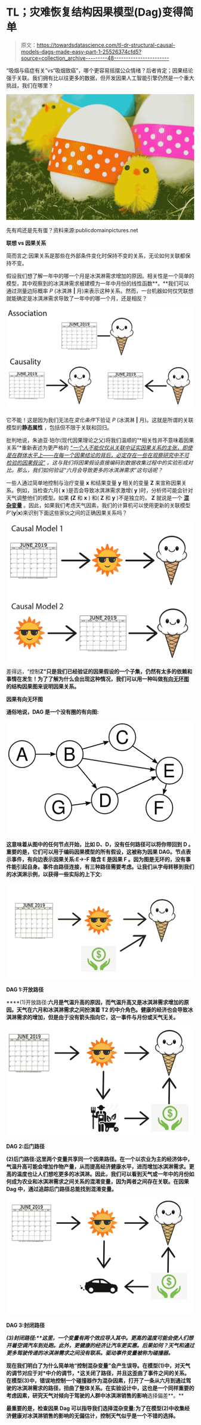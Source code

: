 # TL；灾难恢复结构因果模型(Dag)变得简单

> 原文：<https://towardsdatascience.com/tl-dr-structural-causal-models-dags-made-easy-part-1-25526374cfd5?source=collection_archive---------48----------------------->

“吸烟与癌症有关”vs“吸烟致癌”，哪个更容易摇摆公众情绪？后者肯定；因果结论强于关联。我们拥有比以往更多的数据，但开发因果人工智能引擎仍然是一个重大挑战，我们在哪里？

![](img/5a0e682d3693f3e283ab89d04153ffcd.png)

先有鸡还是先有蛋？资料来源:publicdomainpictures.net

**联想 vs 因果关系**

简而言之:因果关系是那些在外部条件变化时保持不变的关系，无论如何关联都保持不变。

假设我们想了解一年中的哪一个月是冰淇淋需求增加的原因。相关性是一个简单的模型，其中观察到的冰淇淋需求被建模为一年中月份的线性函数**。**我们可以通过测量边际概率 *P* (冰淇淋 **|** 月)来表示这种关系。然而，一台机器如何仅凭联想就能确定是冰淇淋需求导致了一年中的哪一个月，还是相反？

![](img/b0edf86c04bf64fd7cd65418c23333c5.png)

它不能！这是因为我们无法在*变化条件*下验证 *P* (冰淇淋 **|** 月)。这就是所谓的关联模型的**静态属性** ，包括但不限于关联和回归。

批判地说，朱迪亚·珀尔(现代因果理论之父)将我们温顺的“*相关性并不意味着因果关系”*重新表述为更严格的 [*“一个人不能仅仅从关联中证实因果关系的主张，即使是在群体水平上——在每一个因果结论的背后，必定存在一些在观察研究中不可检验的因果假设”*](https://ftp.cs.ucla.edu/pub/stat_ser/r350.pdf) *。这与我们将因果假设直接编码到数据收集过程中的实验形成对比。那么，我们如何验证“六月会导致更多的冰淇淋需求”这句话呢？*

一些人通过简单地控制与治疗变量 **x** 和结果变量 **y** 相关的变量 **Z** 来宣称因果关系。例如，当检查六月( **x** )是否会导致冰淇淋需求激增( **y** )时，分析师可能会针对天气调整他们的模型。如果 **(Z** 和 **x** ) 和( **Z** 和 **y** )不是独立的， **Z** 就说是一个 [**混杂变量**](https://www.statisticshowto.com/experimental-design/confounding-variable/) 。因此，如果我们考虑天气因素，我们的计算机可以使用更新的关联模型*P’*(**y**|**x**)来识别下面这些家伙之间的正确因果关系吗？

![](img/4808e8206c20b042db2ec9cc096a99f0.png)

差得远，“控制**Z”**只是我们已经验证的因果假设的一个子集，仍然有太多的依赖和事情在发生！为了了解为什么会出现这种情况，我们可以用一种叫做[****有向无环图****](https://en.wikipedia.org/wiki/Directed_acyclic_graph) **的**结构因果图**来说明因果关系。**

****因果有向无环图****

**通俗地说，DAG 是一个没有圈的有向图:**

**![](img/7bb36afddd076e858ba3b0e2f348e1ab.png)**

**这意味着从图中的任何节点开始，比如 **D、**D，没有任何路径可以将你带回到 **D** 。重要的是，它们可以用于编码因果模型的所有假设，这被称为因果 DAG。节点表示事件，有向边表示因果关系:**E**->-F 隐含 **E** 是因果 **F** 。因为图是无环的，**没有事件能引起自身**。事件由**路径**连接，有三种路径需要考虑。让我们从字母转移到我们的冰淇淋示例，以获得一些实际的上下文:**

**![](img/18656bd4439f8ba4ab0781803634a0b2.png)**

**DAG 1:开放路径**

****(1)开放路径:**六月是气温升高的原因，而气温升高又是冰淇淋需求增加的原因。天气在六月和冰淇淋需求之间扮演着 T2 的中介角色。健康的经济也会导致冰淇淋需求的增加，但是由于没有箭头指向它，这一事件与月份或天气无关。**

**![](img/7d3b832073fe2913bd5782bc7b60e846.png)**

**DAG 2:后门路径**

****(2)后门路径**:这里两个变量共享同一个因果路径。在一个以农业为主的经济体中，气温升高可能会增加作物产量，从而提高经济健康水平，进而增加冰淇淋需求。更高的温度也让人们想吃更多的冰淇淋。因此，我们可以看到天气或一年中的月份如何成为农业和冰淇淋需求之间关系的混淆变量，因为两者之间存在关联。在因果 Dag 中，通过追踪后门路径总能找到混淆变量。**

**![](img/10d0d82ffbec5c6de6673ecffebf4731.png)**

**DAG 3:封闭路径**

****(3)封闭路径:**这里，一个变量有两个效应导入其中。更高的温度可能会使人们想开着空调汽车到处跑。此外，更健康的经济让汽车更实惠。后果如何？天气和通过更多驾驶传递的冰淇淋需求之间没有联系。驱动事件变量被称为*碰撞器。***

**现在我们明白了为什么简单地“控制混杂变量”会产生误导。在模型(1)中，对天气的调节对应于对*中介的调节，*这关闭了路径，并且这歪曲了事件之间的关系。在模型(3)中，错误地控制一个碰撞器作为混杂因素，打开了一条从六月到通过驾驶的冰淇淋需求的路径，扭曲了整体关系。在实验设计中，这也是一个同样重要的考虑因素，研究天气对倾向于驾驶的人群中冰淇淋销售的影响**选择偏差**。**

**最重要的是，检查因果 Dag 可以指导我们选择混杂变量:为了在模型(2)中收集经济健康对冰淇淋销售的影响的无偏估计，控制天气似乎是一个不错的选择。**